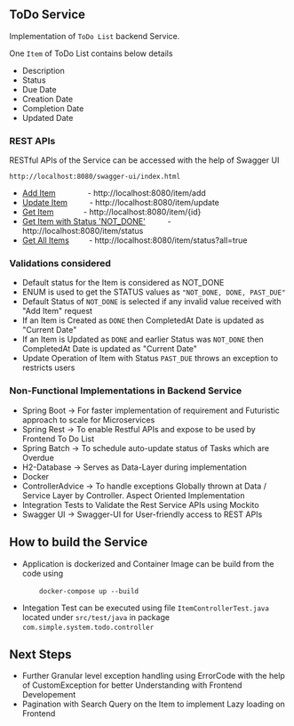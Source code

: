 ## ToDo Service

Implementation of `ToDo List` backend Service.

One `Item` of ToDo List contains below details
*	Description
*	Status 
*	Due Date
*	Creation Date
*	Completion Date
*	Updated Date

### REST APIs
RESTful APIs of the Service can be accessed with the help of Swagger UI

```
http://localhost:8080/swagger-ui/index.html
```

-	[Add Item](http://localhost:8080/item/add) 			&emsp; &emsp; &emsp;  		- http://localhost:8080/item/add
-	[Update Item](http://localhost:8080/item/update) 	&emsp; &emsp;				- http://localhost:8080/item/update
-	[Get Item](http://localhost:8080/item/1) 			&emsp; &emsp;&emsp;			- http://localhost:8080/item/{id}
-	[Get Item with Status 'NOT_DONE'](http://localhost:8080/item/status)	&emsp; &emsp; 	- http://localhost:8080/item/status
-	[Get All Items](http://localhost:8080/item/status?all=true) 	&emsp;&emsp;		- http://localhost:8080/item/status?all=true

### Validations considered 
*	Default status for the Item is considered as NOT_DONE
* 	ENUM is used to get the STATUS values as `"NOT_DONE, DONE, PAST_DUE"`
*	Default Status of `NOT_DONE` is selected if any invalid value received with "Add Item" request
*	If an Item is Created as `DONE` then CompletedAt Date is updated as "Current Date"
*	If an Item is Updated as `DONE` and earlier Status was `NOT_DONE` then CompletedAt Date is updated as "Current Date" 
*	Update Operation of Item with Status `PAST_DUE` throws an exception to restricts users


###  Non-Functional Implementations in Backend Service
-	Spring Boot 	-> 	For faster implementation of requirement and Futuristic approach to scale for Microservices
-	Spring Rest 	->	To enable Restful APIs and expose to be used by Frontend To Do List
-	Spring Batch	->	To schedule auto-update status of Tasks which are Overdue 	
-	H2-Database		-> 	Serves as Data-Layer during implementation
-	Docker
-	ControllerAdvice	-> To handle exceptions Globally thrown at Data / Service Layer by Controller. Aspect Oriented Implementation
-	Integration Tests to Validate the Rest Service APIs using Mockito
-	Swagger UI		-> 	Swagger-UI for User-friendly access to REST APIs

## How to build the Service
-	Application is dockerized and Container Image can be build from the code using 

&emsp; &emsp; &emsp; ``docker-compose up --build``

-	Integation Test can be executed using file `ItemControllerTest.java` located under `src/test/java` in package `com.simple.system.todo.controller`


## Next Steps
-	Further Granular level exception handling using ErrorCode with the help of CustomException for better Understanding with Frontend Developement
-	Pagination with Search Query on the Item to implement Lazy loading on Frontend
<br>